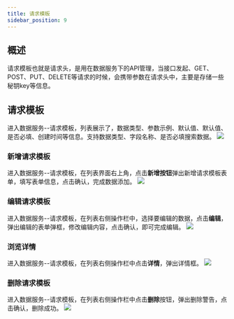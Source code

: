 ```yaml
---
title: 请求模板
sidebar_position: 9
---
```

## 概述
请求模板也就是请求头，是用在数据服务下的API管理，当接口发起、GET、POST、PUT、DELETE等请求的时候，会携带参数在请求头中，主要是存储一些秘钥key等信息。

## 请求模板
进入数据服务--请求模板，列表展示了，数据类型、参数示例、默认值、默认值、是否必填、创建时间等信息。支持数据类型、字段名称、是否必填搜索数据。
[![](https://uniplore-docs.oss-cn-chengdu.aliyuncs.com/datastudio/data-service/requestHeader/req-header-list.png)](https://uniplore-docs.oss-cn-chengdu.aliyuncs.com/datastudio/data-service/requestHeader/req-header-list.png)

### 新增请求模板
进入数据服务--请求模板，在列表界面右上角，点击**新增按钮**弹出新增请求模板表单，填写表单信息，点击确认，完成数据添加。
[![](https://uniplore-docs.oss-cn-chengdu.aliyuncs.com/datastudio/data-service/requestHeader/req-header-add.png)](https://uniplore-docs.oss-cn-chengdu.aliyuncs.com/datastudio/data-service/requestHeader/req-header-add.png)

### 编辑请求模板
进入数据服务--请求模板，在列表右侧操作栏中，选择要编辑的数据，点击**编辑**，弹出编辑的表单弹框，修改编辑内容，点击确认，即可完成编辑。
[![](https://uniplore-docs.oss-cn-chengdu.aliyuncs.com/datastudio/data-service/requestHeader/req-header-edit.png)](https://uniplore-docs.oss-cn-chengdu.aliyuncs.com/datastudio/data-service/requestHeader/req-header-edit.png)

### 浏览详情
进入数据服务--请求模板，在列表右侧操作栏中点击**详情**，弹出详情框。
[![](https://uniplore-docs.oss-cn-chengdu.aliyuncs.com/datastudio/data-service/requestHeader/req-header-view.png)](https://uniplore-docs.oss-cn-chengdu.aliyuncs.com/datastudio/data-service/requestHeader/req-header-view.png)

### 删除请求模板
进入数据服务--请求模板，在列表右侧操作栏中点击**删除**按钮，弹出删除警告，点击确认，删除成功。
[![](https://uniplore-docs.oss-cn-chengdu.aliyuncs.com/datastudio/data-service/requestHeader/req-header-delete.png)](https://uniplore-docs.oss-cn-chengdu.aliyuncs.com/datastudio/data-service/requestHeader/req-header-delete.png)
